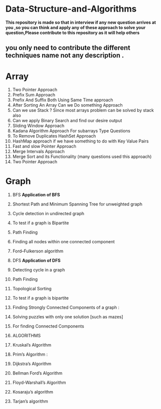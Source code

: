 # Data-Structure-and-Algorithms
**This repository is made so that in interview if any new question arrives at you ,so you can think and apply any of these approach to solve your question,Please contribute to this repository as it will help others**

## you only need to contribute the different techniques name not any description .

# Array

<ol>
<li>Two Pointer Approach </li>
<li>Prefix Sum Approach </li>
<li>Prefix And Suffix Both Using Same Time approach </li>
<li>After Sorting An Array Can we Do something Approach </li>
<li>Can we use Stack ? Since most arrays problem can be solved by stack also </li>
<li>Can we apply Binary Search and find our desire output </li>
<li>Sliding Window Approach </li>
<li>Kadana Algorithm Approach For subarrays Type Questions </li>
<li>To Remove Duplicates HashSet Approach </li>
<li>HashMap approach if we have something to do with Key Value Pairs </li>
<li>Fast and slow Pointer Approach </li>
<li>Merge Intervals Approach </li>
<li>Merge Sort and its Functionality (many questions used this approach) </li>
<li>Two Pointer Approach </li>
</ol>

# Graph
1. BFS 
  **Application of BFS**
  1. Shortest Path and Minimum Spanning Tree for unweighted graph
  2. Cycle detection in undirected graph
  3. To test if a graph is Bipartite
  4. Path Finding
  5. Finding all nodes within one connected component
  6. Ford–Fulkerson algorithm

2. DFS
  **Application of DFS**
  1. Detecting cycle in a graph 
  2. Path Finding 
  3. Topological Sorting
  4. To test if a graph is bipartite
  5. Finding Strongly Connected Components of a graph :
  6. Solving puzzles with only one solution [such as mazes]
  7. For finding Connected Components 

3. ALGORITHMS
  1. Kruskal’s Algorithm
  2. Prim’s Algorithm :
  3. Dijkstra’s Algorithm
  4. Bellman Ford’s Algorithm
  5. Floyd-Warshall’s Algorithm
  6. Kosaraju’s algorithm
  7. Tarjan’s algorithm  




